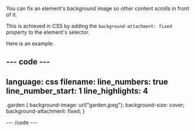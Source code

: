 You can fix an element's background image so other content scrolls in front of it.

This is achieved in CSS by adding the `background-attachment: fixed` property to the element's selector.

Here is an example:

--- code ---
---
language: css
filename:
line_numbers: true
line_number_start: 1
line_highlights: 4
---

.garden {
  background-image: url("garden.jpeg");
  background-size: cover;
  background-attachment: fixed;
}

--- /code ---
